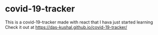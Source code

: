 # covid-19-tracker
This is a covid-19-tracker made with react that I hava just started learning
Check it out at https://das-kushal.github.io/covid-19-tracker/
